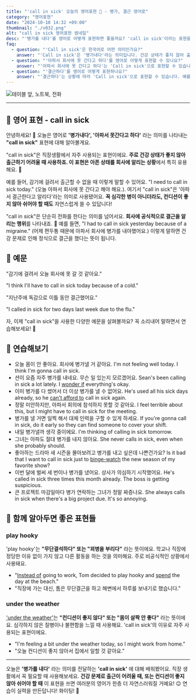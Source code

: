 ```yaml
---
title: "'call in sick' 오늘의 영어표현 🤒 - 병가, 결근 영어로"
category: "영어표현"
date: "2024-10-10 14:32 +09:00"
thumbnail: "./v032.png"
alt: "call in sick 영어표현 썸네일"
desc: "'병가를 내다'를 영어로 어떻게 표현하면 좋을까요? 'call in sick'이라는 표현을 배워봅시다. '감기에 걸려서 오늘 회사에 병가 내야할 것 같아요', '지난주에 독감으로 이틀 동안 아파서 회사에 못 간다고 했어요' 등을 영어로 표현하는 법을 배워봅시다. 다양한 예문을 통해서 연습하고 본인의 표현으로 만들어 보세요."
faq:
  - question: "'Call in sick'은 한국어로 어떤 의미인가요?"
    answer: "'Call in sick'은 '병가내다'라는 의미입니다. 건강 상태가 좋지 않아 출근하기 어려울 때 사용하는 표현입니다."
  - question: "'아파서 회사에 못 간다고 하다'를 영어로 어떻게 표현할 수 있나요?"
    answer: "'아파서 회사에 못 간다고 하다'는 'Call in sick'으로 표현할 수 있습니다. 예를 들어, '오늘 아파서 회사에 못 간다고 해야해요'는 'I need to call in sick today'로 말할 수 있습니다."
  - question: "'결근하다'를 영어로 어떻게 표현하나요?"
    answer: "'결근하다'는 상황에 따라 'Call in sick'으로 표현할 수 있습니다. 예를 들어, '지난주에 독감으로 이틀 동안 결근했어요'는 'I called in sick for two days last week due to the flu'로 말할 수 있습니다."
---
```


![테이블 앞, 노트북, 전화](./v032-1.jpg)

---

## 🌟 영어 표현 - call in sick

안녕하세요! 👋 오늘은 영어로 **'병가내다', '아파서 못간다고 하다'** 라는 의미를 나타내는 **"call in sick"** 표현에 대해 알아볼게요.

"call in sick"은 직장생활에서 자주 사용되는 표현이에요. **주로 건강 상태가 좋지 않아 출근하기 어려울 때 사용하죠. 이 표현은 아픈 상태를 회사에 알리는 상황**에서 특히 유용해요. 🤒

예를 들어, 감기에 걸려서 출근할 수 없을 때 이렇게 말할 수 있어요. "I need to call in sick today." (오늘 아파서 회사에 못 간다고 해야 해요.). 여기서 "call in sick"은 '아파서 결근한다고 알리다'라는 의미로 사용됐어요. **꼭 심각한 병이 아니더라도, 컨디션이 좋지 않아 쉬어야 할 때도** 자연스럽게 쓸 수 있답니다!

"call in sick"은 단순히 전화를 한다는 의미를 넘어서요. **회사에 공식적으로 결근을 알리는 행위**를 나타내죠. 🏢 예를 들면, "I had to call in sick yesterday because of a migraine." (어제 편두통 때문에 아파서 회사에 병가를 내야했어요.) 이렇게 말하면 건강 문제로 인해 정식으로 결근을 했다는 뜻이 됩니다.

## 📖 예문

"감기에 걸려서 오늘 회사에 못 갈 것 같아요."

"I think I'll have to call in sick today because of a cold."

"지난주에 독감으로 이틀 동안 결근했어요."

"I called in sick for two days last week due to the flu."

자, 이제 "call in sick"을 사용한 다양한 예문을 살펴볼까요? 꼭 소리내어 말하면서 연습해보세요! 🚀

## 💬 연습해보기

<ul data-interactive-list>
  <li data-interactive-item>
    <span data-toggler>오늘 몸이 안 좋아요. 회사에 병가낼 거 같아요.</span>
    <span data-answer>I'm not feeling well today. I think I'm gonna call in sick.</span>
  </li>
  <li data-interactive-item>
    <span data-toggler>션이 요즘 자주 병가를 내네요. 무슨 일 있는지 모르겠어요.</span>
    <span data-answer>Sean's been calling in sick a lot lately. I <a href="/blog/in-english/220.wonder-if/">wonder if</a> everything's okay.</span>
  </li>
  <li data-interactive-item>
    <span data-toggler>이미 병가를 다 썼어서 더 이상 병가를 낼 수 없어요.</span>
    <span data-answer>He's used all his sick days already, so he <a href="/blog/in-english/026.cannot-afford/">can't afford to</a> call in sick again.</span>
  </li>
  <li data-interactive-item>
    <span data-toggler>정말 미안하지만, 아파서 회의에 참석하지 못할 것 같아요.</span>
    <span data-answer>I feel terrible about this, but I might have to call in sick for the meeting.</span>
  </li>
  <li data-interactive-item>
    <span data-toggler>병가를 낼 거면 일찍 해서 대체 인력을 구할 수 있게 하세요.</span>
    <span data-answer>If you're gonna call in sick, do it early so they can find someone to cover your shift.</span>
  </li>
  <li data-interactive-item>
    <span data-toggler>내일 병가낼까 생각 중이에요.</span>
    <span data-answer>I'm thinking of calling in sick tomorrow.</span>
  </li>
  <li data-interactive-item>
    <span data-toggler>그녀는 아파도 절대 병가를 내지 않아요.</span>
    <span data-answer>She never calls in sick, even when she probably should.</span>
  </li>
  <li data-interactive-item>
    <span data-toggler>좋아하는 드라마 새 시즌을 몰아보려고 병가를 내고 싶은데 나쁜건가요?</span>
    <span data-answer>Is it bad that I want to call in sick just to <a href="/blog/in-english/071.binge-watch/">binge-watch</a> the new season of my favorite show?</span>
  </li>
  <li data-interactive-item>
    <span data-toggler>이번 달에 벌써 세 번이나 병가를 냈어요. 상사가 의심하기 시작했어요.</span>
    <span data-answer>He's called in sick three times this month already. The boss is getting suspicious.</span>
  </li>
  <li data-interactive-item>
    <span data-toggler>큰 프로젝트 마감일마다 병가 연락하는 그녀가 정말 짜증나요.</span>
    <span data-answer>She always calls in sick when there's a big project due. It's so annoying.</span>
  </li>
</ul>

## 🤝 함께 알아두면 좋은 표현들

### play hooky

'play hooky'는 **"무단결석하다" 또는 "꾀병을 부리다"** 라는 뜻이에요. 학교나 직장에 정당한 이유 없이 가지 않고 다른 활동을 하는 것을 의미해요. 주로 비공식적인 상황에서 사용돼요.

- "[Instead of](/blog/in-english/169.instead-of/) going to work, Tom decided to play hooky and [spend](/blog/in-english/258.spend/) the day at the beach."
- "직장에 가는 대신, 톰은 무단결근을 하고 해변에서 하루를 보내기로 했습니다."

### under the weather

['under the weather'](/blog/in-english/099.under-the-weather/)는 **"컨디션이 좋지 않다" 또는 "몸이 살짝 안 좋다"** 라는 뜻이에요. 심각하지 않은 질병이나 불편함을 느낄 때 사용해요. 'call in sick'의 이유로 자주 사용되는 표현이에요.

- "I'm feeling a bit under the weather today, so I might work from home."
- "오늘 컨디션이 좋지 않아서 집에서 일할 것 같아요."

---

오늘은 **'병가를 내다'** 라는 의미를 전달하는 **'call in sick'** 에 대해 배워봤어요. 직장 생활에서 꼭 필요할 때 사용해보세요. **건강 문제로 출근이 어려울 때, 또는 컨디션이 좋지 않아 쉬어야 할 때** 이 표현을 쓰면 여러분의 영어가 한층 더 자연스러워질 거예요! 😉 연습이 실력을 만든답니다! 화이팅! 💪
